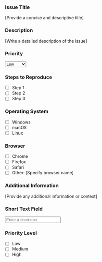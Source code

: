 ### Issue Title
[Provide a concise and descriptive title]

### Description
[Write a detailed description of the issue]

### Priority
<select>
  <option value="low">Low</option>
  <option value="medium">Medium</option>
  <option value="high">High</option>
</select>

### Steps to Reproduce
- [ ] Step 1
- [ ] Step 2
- [ ] Step 3

### Operating System
- [ ] Windows
- [ ] macOS
- [ ] Linux

### Browser
- [ ] Chrome
- [ ] Firefox
- [ ] Safari
- [ ] Other: [Specify browser name]

### Additional Information
[Provide any additional information or context]

### Short Text Field
<input type="text" placeholder="Enter a short text" />

### Priority Level
- [ ] Low
- [ ] Medium
- [ ] High